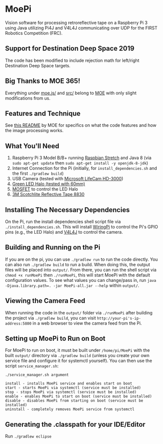 # MoePi
Vision software for processing retroreflective tape on a Raspberry Pi 3 using Java utilizing Pi4J and V4L4J communicating over UDP for the FIRST Robotics Competition (FRC).

## Support for Destination Deep Space 2019
The code has been modified to include rejection math for left/right Destination Deep Space targets.

## Big Thanks to MOE 365!
Everything under [moe.js/](https://github.com/MOERobotics/moe.js) and [src/](https://github.com/MOERobotics/stronghold-pi-2016) belong to [MOE](http://moe365.org/) with only slight modifications from us.

## Features and Technique
See [this README](https://github.com/MOERobotics/stronghold-pi-2016/blob/master/README.md) by MOE for specifics on what the code features and how the image processing works.

## What You'll Need
1. Raspberry Pi 3 Model B/B+ running [Raspbian Stretch](https://www.raspberrypi.org/downloads/raspbian/) and Java 8 (via `sudo apt-get update` then `sudo apt-get install -y openjdk-8-jdk`)
2. Internet Connection for the Pi (initially, for `install_dependencies.sh` and the first `./gradlew build`)
3. USB Camera (tested with [Microsoft LifeCam HD-3000](https://www.amazon.com/Microsoft-3364820-LifeCam-HD-3000/dp/B008ZVRAQS))
4. [Green LED Halo (tested with 60mm)](https://www.superbrightleds.com/moreinfo/led-halo-rings/led-halo-angel-eye-headlight-accent-lights/49/307/)
5. [MOSFET](https://www.amazon.com/WINGONEER-IRF520-MOSFET-Driver-Module/dp/B06XHH1TQM) to control the LED Halo
6. [3M Scotchlite Reflective Tape 8830](https://www.andymark.com/products/reflective-material-3m-2-in-wide-x-21-5-adhesive-backed)

## Installing The Necessary Dependencies
On the Pi, run the install dependencies shell script file via `./install_dependencies.sh`. This will install [WiringPi](http://wiringpi.com/) to control the Pi's GPIO pins (e.g., the LED Halo) and [V4L4J](https://github.com/mailmindlin/v4l4j) to control the camera.

## Building and Running on the Pi
If you are on the pi, you can use `./gradlew run` to run the code directly. You can also run `./gradlew build` to run a build. When doing this, the output files will be placed into `output/`. From there, you can run the shell script via `chmod +x runMoePi` then `./runMoePi`, this will start MoePi with the default configuration values. To see what values you can change/pass in, run `java -Djava.library.path=. -jar MoePi-all.jar --help` within `output/`.

## Viewing the Camera Feed
When running the code in the `output/` folder via `./runMoePi` after building the project via `./gradlew build`, you can visit `http://your-pi's-ip-address:5800` in a web browser to view the camera feed from the Pi.

## Setting up MoePi to Run on Boot
For MoePi to run on boot, it must be built under `/home/pi/MoePi` with the built `output/` directory via `./gradlew build` (unless you create your own service file and configure it for systemctl yourself). You can then use the script `service_manager.sh`:
```
./service_manager.sh argument

install - installs MoePi service and enables start on boot
start - starts MoePi via systemctl (service must be installed)
stop - stops MoePi via systemctl (service must be installed)
enable - enables MoePi to start on boot (service must be installed)
disable - disables MoePi from starting on boot (service must be installed)
uninstall - completely removes MoePi service from systemctl
```

## Generating the .classpath for your IDE/Editor
Run `./gradlew eclipse`
